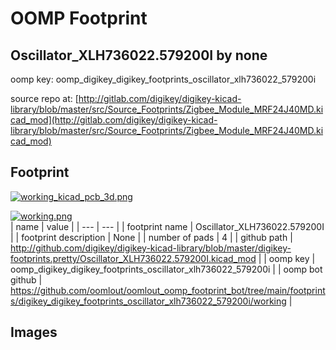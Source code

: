 # OOMP Footprint  
## Oscillator_XLH736022.579200I  by none  
  
oomp key: oomp_digikey_digikey_footprints_oscillator_xlh736022_579200i  
  
source repo at: [http://gitlab.com/digikey/digikey-kicad-library/blob/master/src/Source_Footprints/Zigbee_Module_MRF24J40MD.kicad_mod](http://gitlab.com/digikey/digikey-kicad-library/blob/master/src/Source_Footprints/Zigbee_Module_MRF24J40MD.kicad_mod)  
## Footprint  
  
[![working_kicad_pcb_3d.png](working_kicad_pcb_3d_600.png)](working_kicad_pcb_3d.png)  
  
[![working.png](working_600.png)](working.png)  
| name | value | 
| --- | --- | 
| footprint name | Oscillator_XLH736022.579200I | 
| footprint description | None | 
| number of pads | 4 | 
| github path | http://github.com/digikey/digikey-kicad-library/blob/master/digikey-footprints.pretty/Oscillator_XLH736022.579200I.kicad_mod | 
| oomp key | oomp_digikey_digikey_footprints_oscillator_xlh736022_579200i | 
| oomp bot github | https://github.com/oomlout/oomlout_oomp_footprint_bot/tree/main/footprints/digikey_digikey_footprints_oscillator_xlh736022_579200i/working | 
## Images  
